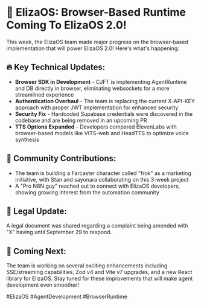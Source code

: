 # 🚀 ElizaOS: Browser-Based Runtime Coming To ElizaOS 2.0!

This week, the ElizaOS team made major progress on the browser-based implementation that will power ElizaOS 2.0! Here's what's happening:

## 🔥 Key Technical Updates:
* **Browser SDK in Development** - CJFT is implementing AgentRuntime and DB directly in browser, eliminating websockets for a more streamlined experience
* **Authentication Overhaul** - The team is replacing the current X-API-KEY approach with proper JWT implementation for enhanced security
* **Security Fix** - Hardcoded Supabase credentials were discovered in the codebase and are being removed in an upcoming PR
* **TTS Options Expanded** - Developers compared ElevenLabs with browser-based models like VITS-web and HeadTTS to optimize voice synthesis

## 👥 Community Contributions:
* The team is building a Farcaster character called "frok" as a marketing initiative, with Stan and sayonara collaborating on this 3-week project
* A "Pro N8N guy" reached out to connect with ElizaOS developers, showing growing interest from the automation community

## 🚨 Legal Update:
A legal document was shared regarding a complaint being amended with "X" having until September 29 to respond.

## 🔮 Coming Next:
The team is working on several exciting enhancements including SSE/streaming capabilities, Zod v4 and Vite v7 upgrades, and a new React library for ElizaOS. Stay tuned for these improvements that will make agent development even smoother!

#ElizaOS #AgentDevelopment #BrowserRuntime